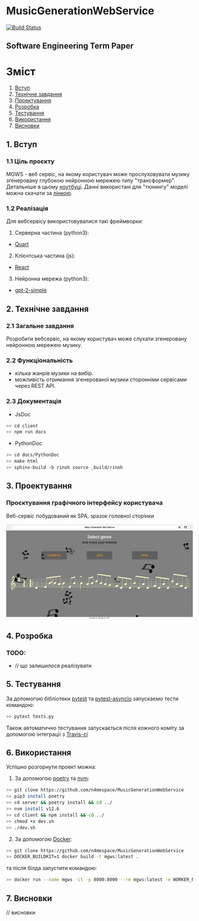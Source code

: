 
# MusicGenerationWebService

[![Build Status](https://travis-ci.com/n4mespace/MusicGenerationWebService.svg?token=BH7x1GyGU7Wzay5sJ8QA&branch=master)](https://travis-ci.com/n4mespace/MusicGenerationWebService)

## Software Engineering Term Paper


# Зміст

1. [Вступ](#introduction)
2. [Технічне завдання](#techtask)
3. [Проектування](#design)
4. [Розробка](#development)
5. [Тестування](#test)
6. [Використання](#howto)
7. [Висновки](#conclusion)


##  1. Вступ <a name="introduction"></a>
### 1.1 Ціль проєкту

MGWS - веб сервіс, на якому користувач може прослуховувати музику згенеровану глубокою нейронною мережею типу "трансформер". Детальніше в цьому [ноутбуці](https://colab.research.google.com/drive/1C1bIClVhXkXy3mRwl3ozXImdYvRgGcwz?usp=sharing). Данні використані для "тюнингу" моделі можна скачати за [лінкою](https://drive.google.com/open?id=1Hbn8jQKIyJtHIbhGbQ0DrbAMha6OFWdM).

### 1.2 Реалізація

Для вебсервісу використовувалися такі фреймворки:

1. Серверна частина (python3):
* [Quart](https://pgjones.gitlab.io/quart/)

2. Клієнтська частина (js):
*  [React](https://ru.reactjs.org/docs/getting-started.html)

3. Нейронна мережа (python3):
* [gpt-2-simple](https://github.com/minimaxir/gpt-2-simple)


## 2. Технічне завдання <a name="techtask"></a>

### 2.1 Загальне завдання

Розробити вебсервіс, на якому користувач може слухати згенеровану нейронною мережею музику.

### 2.2 Функціональність

 - кілька жанрів музики на вибір.
 - можливість отримання згенерованої музики сторонніми сервісами через REST API.

### 2.3 Документація

 - JsDoc
```bash
>> cd client
>> npm run docs
```
 - PythonDoc
```bash
>> cd docs/PythonDoc
>> make html
>> sphinx-build -b rinoh source _build/rinoh
```

## 3. Проектування  <a name="design"></a>

### Проєктування графічного інтерфейсу користувача

Веб-сервіс побудований як SPA, зразок головної сторінки

![SPA Example page](docs/img/page_image.png)

## 4. Розробка  <a name="development"></a>
 ### TODO:
 * // що залишилося реалізувати
 
## 5. Тестування  <a name="test"></a> 

За допомогою бібліотеки [pytest](https://docs.pytest.org/en/latest/) та [pytest-asyncio](https://github.com/pytest-dev/pytest-asyncio) запускаємо тести командою:
```bash
>> pytest tests.py
```
Також автоматично тестування запускається після кожного коміту за допомогою інтеграції з [Travis-ci](https://docs.travis-ci.com/)

## 6. Використання  <a name="howto"></a> 

Успішно розгорнути проект можна:

1. За допомогою [poetry](https://python-poetry.org/) та [nvm](https://github.com/nvm-sh/nvm):
```bash
>> git clone https://github.com/n4mespace/MusicGenerationWebService
>> pip3 install poetry
>> cd server && poetry install && cd ../
>> nvm install v12.6
>> cd client && npm install && cd ../
>> chmod +x dev.sh
>> ./dev.sh
```
2. За допомогою [Docker](https://docs.docker.com/):
```bash
>> git clone https://github.com/n4mespace/MusicGenerationWebService
>> DOCKER_BUILDKIT=1 docker build -t mgws:latest .
```
та після білда запустити командою:
```bash
>> docker run --name mgws -it -p 8000:8000 --rm mgws:latest -e WORKER_NUM=1
```

## 7. Висновки  <a name="conclusion"></a> 

// висновки
